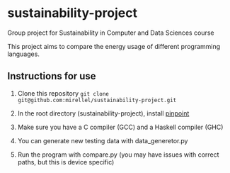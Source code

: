 # sustainability-project
Group project for Sustainability in Computer and Data Sciences course

This project aims to compare the energy usage of different programming 
languages.

## Instructions for use

1. Clone this repository
   ```git clone git@github.com:mirellel/sustainability-project.git```

2. In the root directory (sustainability-project), install [pinpoint](https://github.com/osmhpi/pinpoint)
3. Make sure you have a C compiler (GCC) and a Haskell compiler (GHC)
4. You can generate new testing data with data_generetor.py
5. Run the program with compare.py (you may have issues with correct paths, but this is device specific)
